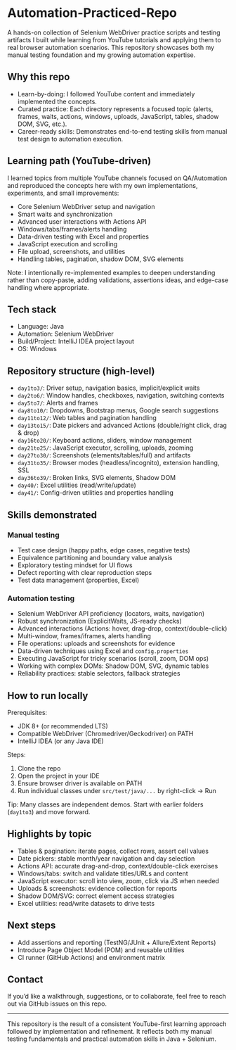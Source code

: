 # Automation-Practiced-Repo

A hands-on collection of Selenium WebDriver practice scripts and testing artifacts I built while learning from YouTube tutorials and applying them to real browser automation scenarios. This repository showcases both my manual testing foundation and my growing automation expertise.

## Why this repo
- Learn-by-doing: I followed YouTube content and immediately implemented the concepts.
- Curated practice: Each directory represents a focused topic (alerts, frames, waits, actions, windows, uploads, JavaScript, tables, shadow DOM, SVG, etc.).
- Career-ready skills: Demonstrates end-to-end testing skills from manual test design to automation execution.

## Learning path (YouTube-driven)
I learned topics from multiple YouTube channels focused on QA/Automation and reproduced the concepts here with my own implementations, experiments, and small improvements:
- Core Selenium WebDriver setup and navigation
- Smart waits and synchronization
- Advanced user interactions with Actions API
- Windows/tabs/frames/alerts handling
- Data-driven testing with Excel and properties
- JavaScript execution and scrolling
- File upload, screenshots, and utilities
- Handling tables, pagination, shadow DOM, SVG elements

Note: I intentionally re-implemented examples to deepen understanding rather than copy-paste, adding validations, assertions ideas, and edge-case handling where appropriate.

## Tech stack
- Language: Java
- Automation: Selenium WebDriver
- Build/Project: IntelliJ IDEA project layout
- OS: Windows

## Repository structure (high-level)
- `day1to3/`: Driver setup, navigation basics, implicit/explicit waits
- `day2to6/`: Window handles, checkboxes, navigation, switching contexts
- `day5to7/`: Alerts and frames
- `day8to10/`: Dropdowns, Bootstrap menus, Google search suggestions
- `day11to12/`: Web tables and pagination handling
- `day13to15/`: Date pickers and advanced Actions (double/right click, drag & drop)
- `day16to20/`: Keyboard actions, sliders, window management
- `day21to25/`: JavaScript executor, scrolling, uploads, zooming
- `day27to30/`: Screenshots (elements/tables/full) and artifacts
- `day31to35/`: Browser modes (headless/incognito), extension handling, SSL
- `day36to39/`: Broken links, SVG elements, Shadow DOM
- `day40/`: Excel utilities (read/write/update)
- `day41/`: Config-driven utilities and properties handling

## Skills demonstrated

### Manual testing
- Test case design (happy paths, edge cases, negative tests)
- Equivalence partitioning and boundary value analysis
- Exploratory testing mindset for UI flows
- Defect reporting with clear reproduction steps
- Test data management (properties, Excel)

### Automation testing
- Selenium WebDriver API proficiency (locators, waits, navigation)
- Robust synchronization (ExplicitWaits, JS-ready checks)
- Advanced interactions (Actions: hover, drag-drop, context/double-click)
- Multi-window, frames/iframes, alerts handling
- File operations: uploads and screenshots for evidence
- Data-driven techniques using Excel and `config.properties`
- Executing JavaScript for tricky scenarios (scroll, zoom, DOM ops)
- Working with complex DOMs: Shadow DOM, SVG, dynamic tables
- Reliability practices: stable selectors, fallback strategies

## How to run locally
Prerequisites:
- JDK 8+ (or recommended LTS)
- Compatible WebDriver (Chromedriver/Geckodriver) on PATH
- IntelliJ IDEA (or any Java IDE)

Steps:
1. Clone the repo
2. Open the project in your IDE
3. Ensure browser driver is available on PATH
4. Run individual classes under `src/test/java/...` by right-click → Run

Tip: Many classes are independent demos. Start with earlier folders (`day1to3`) and move forward.

## Highlights by topic
- Tables & pagination: iterate pages, collect rows, assert cell values
- Date pickers: stable month/year navigation and day selection
- Actions API: accurate drag-and-drop, context/double-click exercises
- Windows/tabs: switch and validate titles/URLs and content
- JavaScript executor: scroll into view, zoom, click via JS when needed
- Uploads & screenshots: evidence collection for reports
- Shadow DOM/SVG: correct element access strategies
- Excel utilities: read/write datasets to drive tests

## Next steps
- Add assertions and reporting (TestNG/JUnit + Allure/Extent Reports)
- Introduce Page Object Model (POM) and reusable utilities
- CI runner (GitHub Actions) and environment matrix

## Contact
If you’d like a walkthrough, suggestions, or to collaborate, feel free to reach out via GitHub issues on this repo.

---
This repository is the result of a consistent YouTube-first learning approach followed by implementation and refinement. It reflects both my manual testing fundamentals and practical automation skills in Java + Selenium.
